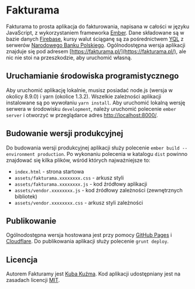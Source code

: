 # Fakturama

Fakturama to prosta aplikacja do fakturowania, napisana w całości w języku JavaScript, z wykorzystaniem frameworka [Ember](http://emberjs.com/). Dane składowane są w bazie danych [Firebase](https://www.firebase.com/), kursy walut ściąganę są za pośrednictwem [YQL](http://developer.yahoo.com/yql/) z serwerów [Narodowego Banku Polskiego](http://www.nbp.pl/kursy/xml/). Ogólnodostępna wersja aplikacji znajduje się pod adresem [https://fakturama.pl/](https://fakturama.pl/), ale nic nie stoi na przeszkodzie, aby uruchomić własną.

## Uruchamianie środowiska programistycznego

Aby uruchomić aplikację lokalnie, musisz posiadać node.js (wersja w okolicy 8.9.0) i yarn (okolice 1.3.2). Wszelkie zależności aplikacji instalowane są po wywołaniu `yarn install`. Aby uruchomić lokalną wersję serwera w środowisku `development`, należy uruchomić polecenie `ember server` i otworzyć w przeglądarce adres [http://localhost:8000/](http://localhost:8000/).

## Budowanie wersji produkcyjnej

Do budowania wersji produkcyjnej aplikacji służy polecenie `ember build --environment production`. Po wykonaniu polecenia w katalogu `dist` powinno znajdować się kilka plików, wśród których najważniejsze to:

* `index.html` - strona startowa
* `assets/fakturama.xxxxxxxx.css` - arkusz styli
* `assets/fakturama.xxxxxxxx.js` - kod źródłowy aplikacji
* `assets/vendor.xxxxxxxx.js` - kod źródłowy zależności (zewnętrznych bibliotek)
* `assets/vendor.xxxxxxxx.css` - arkusz styli zależności

## Publikowanie

Ogólnodostępna wersja hostowana jest przy pomocy [GitHub Pages](https://pages.github.com/) i [Cloudflare](https://www.cloudflare.com/). Do publikowania aplikacji służy polecenie `grunt deploy`.

## Licencja

Autorem Fakturamy jest [Kuba Kuźma](https://kubakuzma.com/). Kod aplikacji udostępniany jest na zasadach licencji [MIT](https://raw.githubusercontent.com/cowbell/fakturama/master/LICENSE).
